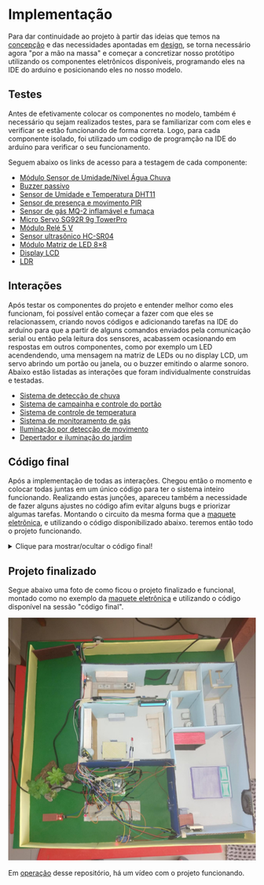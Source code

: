 # Implementação

Para dar continuidade ao projeto à partir das ideias que temos na [concepção](../concepcao.md) e das necessidades apontadas em [design](../design/design.md), se torna necessário agora "por a mão na massa" e começar a concretizar nosso protótipo utilizando os componentes eletrônicos disponíveis, programando eles na IDE do arduino e posicionando eles no nosso modelo.


## Testes

Antes de efetivamente colocar os componentes no modelo, também é necessário qu sejam realizados testes, para se familiarizar com com eles e verificar se estão funcionando de forma correta. Logo, para cada componente isolado, foi utilizado um codigo de programção na IDE do arduino para verificar o seu funcionamento.

Seguem abaixo os links de acesso para a testagem de cada componente:

- [Módulo Sensor de Umidade/Nível Água Chuva](testes/agua_sensor/agua_sensor.md)
- [Buzzer passivo](testes/buzzer/buzzer.md)
- [Sensor de Umidade e Temperatura DHT11](testes/dht11/dht11.md)
- [Sensor de presença e movimento PIR](testes/pir/pir.md)
- [Sensor de gás MQ-2 inflamável e fumaça](testes/mq2/mq2.md)
- [Micro Servo SG92R 9g TowerPro](testes/servo/servo.md)
- [Módulo Relé 5 V](testes/rele/rele.md)
- [Sensor ultrasônico HC-SR04](testes/hcsr04/hcsr04.md)
- [Módulo Matriz de LED 8×8](testes/matriz_led/matriz_led.md)
- [Display LCD](testes/display_lcd/display_lcd.md)
- [LDR](testes/ldr/ldr.md)

## Interações

Após testar os componentes do projeto e entender melhor como eles funcionam, foi possível então começar a fazer com que eles se relacionassem, criando novos códigos e adicionando tarefas na IDE do arduíno para que a partir de alguns comandos enviados pela comunicação serial ou então pela leitura dos sensores, acabassem ocasionando em respostas em outros componentes, como por exemplo um LED acendendendo, uma mensagem na matriz de LEDs ou no display LCD, um servo abrindo um portão ou janela, ou o buzzer emitindo o alarme sonoro. Abaixo estão listadas as interações que foram individualmente construídas e testadas.

- [Sistema de detecção de chuva](interacoes/chuva/chuva.md)
- [Sistema de campainha e controle do portão](interacoes/controle_portao/controle_portao.md)
- [Sistema de controle de temperatura](interacoes/temperatura/temperatura.md)
- [Sistema de monitoramento de gás](interacoes/gas/gas.md)
- [Iluminação por detecção de movimento](interacoes/luz/luz.md)
- [Depertador e iluminação do jardim](interacoes/sensor_luz/sensor_luz.md)
 
 
 ## Código final
 Após a implementação de todas as interações. Chegou então o momento e colocar todas juntas em um único código para ter o sistema inteiro funcionando. Realizando estas junções, apareceu também a necessidade de fazer alguns ajustes no código afim evitar alguns bugs e priorizar algumas tarefas. Montando o circuito da mesma forma que a [maquete eletrônica](../design/mqt_eletronica.png), e utilizando o código disponibilizado abaixo. teremos então todo o projeto funcionando.
 
 <details>
  <summary>Clique para mostrar/ocultar o código final!</summary>
 
 ```C
 // Definição dos pinos
#define PINO_SENSOR_AGUA A1   // pino sensor agua
#define LUZ_AGUA 52           // pino LED da agua
#define JANELAPIN 10          // pino servo janela
#define PINO_BUZZER 12        // pino buzzer
#define PORTAOPIN 11          // pino servo portao
#define pirPORTAO 53          // pino sensor PIR portao
#define pino_trigger 49       // trigger portao HC-SR04
#define pino_echo 51          // echo portao HC-SR04
#define DHT11PIN A0           // pino DHT11
#define DHTTYPE  DHT11        // modelo DHT
#define RELE 13               // pino relé
#define pirCASA 47            // pino sensor PIR interno 
#define LUZ_CASA 50           // pino LED iluminação interna
#define ENTRADA_GAS A3        // pino do sensor de gás
#define MCLK  2               // CLK matriz de led
#define MCS 3                 // CS matriz de led
#define MDIN 23               // DIN matriz de led
#define PINO_LDR A2           // pino sensor LDR
#define LED_JARDIM 48         // pino LED do jardim

//bibliotecas
#include <Servo.h> // servo motor
#include <Wire.h> // LCD
#include <LiquidCrystal_I2C.h> // LCD
#include <Ultrasonic.h>  // sensor ultrassonico
#include <DHT.h> //  DHT
#include <MatrizLed.h> // matriz de led

MatrizLed matriz; // nomeando matriz de led
Servo JANELA; // Nomeando o servo da janela
Servo PORTAO; // Nomeando o servo do portao
LiquidCrystal_I2C lcd(0x27, 20, 4);// Define o endereço LCD para 0x27 para um display de 16 caracteres e 2 linhas
Ultrasonic ultrasonic(pino_trigger, pino_echo); // Inicializa o sensor de proximidade
DHT dht(DHT11PIN, DHTTYPE);   // inicializa o DHT11

#define DEBUG // testes de funcionamento do código

/*  Variáveis para daterminar a frequência
    que as tarefas irão ler os dados,
    "periodo" : o tempo em que vai ler novamente
    "tempo" :  marca o momento da última leitura*/
const unsigned long periodo_tarefa_agua = 1000;     // sensor de agua
unsigned long tempo_tarefa_agua = millis();
const unsigned long periodo_tarefa_buzzer = 1000;  // buzzer
unsigned long tempo_tarefa_buzzer = 0;
const unsigned long periodo_tarefa_temp = 1000;  // controle de temperatura
unsigned long tempo_tarefa_temp = millis();
const unsigned long periodo_tarefa_gas = 500;  // vazamento de gás
unsigned long tempo_tarefa_gas = millis();
const unsigned long periodo_tarefa_portao = 1000; // abre/fecha portão
unsigned long tempo_tarefa_portao = millis();
const unsigned long periodo_tarefa_janela = 1000;  // abre/fecha janela
unsigned long tempo_tarefa_janela = millis();
const unsigned long periodo_tarefa_visita = 500;  // presença no portão
unsigned long tempo_tarefa_visita = millis();
const unsigned long periodo_tarefa_lcd = 2000;    // lcd
unsigned long tempo_tarefa_lcd = millis();
const unsigned long periodo_tarefa_luzdm = 500;  // luz por detecção de movimento
unsigned long tempo_tarefa_luzdm = millis();
const unsigned long periodo_tarefa_matriz = 2000; // matriz de led
unsigned long tempo_tarefa_matriz = millis();
const unsigned long periodo_tarefa_ldr = 1000;    // sensor LDR
unsigned long tempo_tarefa_ldr = millis();

/* Variáveis de manipulação das tarefas */
int posp = 0;                // posição servo portão
int pos = 0;                 // posição servo janela
bool abre_portao = false;    // portao aberto/fechado
bool abre_janela = false;    // janela aberta/fechada
bool ligar_LCD = false;      // ligar LCD
bool chuva = false;          // define se está chovendo
int estado_alarme = LOW;     // variável do alarme
bool ligar_alarme = false;   // variável do alarme
int aSensor;                 // sensor de gás
bool ligar_matriz = false;   // ligar a matriz de LED
bool gas = false;            // tarefas relacionadas ao gás
bool despertador = false;    // despertador no LDR
bool dia = false;            // indica se é dia ou noite

// Função setup é executada apenas uma vez
void setup() {
  Serial.begin(9600);  // inicia a comunicação serial a 9600 bits por segundo
  while (!Serial);

  /* configurando entradas de dados digitais */
  pinMode (pirPORTAO, INPUT);     // PIR do portão
  pinMode (pirCASA, INPUT);       // PIR interno

  /* configurando saídas de dados*/
  pinMode (LUZ_AGUA, OUTPUT);     // LED da agua
  pinMode (PINO_BUZZER, OUTPUT);  // Buzzer
  pinMode (RELE, OUTPUT);         // Relé
  pinMode (LUZ_CASA, OUTPUT);     // LED interno
  pinMode (LED_JARDIM, OUTPUT);   // LED do jardim

  JANELA.attach(JANELAPIN);       //Porta onde o servo da janela está conectado
  PORTAO.attach(PORTAOPIN);       //Porta onde o servo do portão está conectado

  digitalWrite(PINO_BUZZER, HIGH ); // inicia o buzzer desligado

  lcd.init();       // inicializa o LCD
  lcd.backlight();  // liga a luz de fundo

  dht.begin();      // inicializa a classe do dht

  matriz.begin(MDIN, MCLK, MCS, 2); // dataPin, clkPin, csPin, numero de matrizes de 8x8
  matriz.rotar(false);              // Caso ocorra falha

  PORTAO.write(posp);  //coloca o portão na posição inicial (fechado)
  JANELA.write(pos);   // coloca a janela na posição inicial (fechada)
}


/* Função loop() é responsável por escalonar as tarefas.
   Essa função é executada eternamente enquanto o Arduino estiver  energizado */
void loop() {
  tarefa_buzzer();
  tarefa_portao();
  tarefa_janela();
  tarefa_matriz();
  tarefa_lcd();
  tarefa_ldr();
  tarefa_agua();
  tarefa_visita();
  tarefa_temp();
  tarefa_luzdm();
  tarefa_gas();
  tarefa_serial();
}

void tarefa_agua() {
  unsigned long tempo_atual = millis();
  int valorSensor;

  if (tempo_atual - tempo_tarefa_agua > periodo_tarefa_agua) {
    tempo_tarefa_agua = tempo_atual;

    valorSensor = analogRead(PINO_SENSOR_AGUA);

#ifdef DEBUG
    Serial.print("Agua : ");  // printa na tela o valor que o sensor de água está enviando
    Serial.println(valorSensor);
#endif

    if (valorSensor > 300) {    // Quando detecta água (300) abre janela, mostra no LCD e acende o LED da agua
      digitalWrite(LUZ_AGUA, HIGH);
      ligar_LCD = true;
      abre_janela = false;
      chuva = true;
    }
    else {  // se não, desliga o LED da água e tira a mensagem do LCD
      digitalWrite(LUZ_AGUA, LOW);
      chuva = false;
    }
  }
}

void tarefa_serial() {  // comandos do teclado para manipulação do sistema

  /* Caso tenha recebido algum dado do PC */
  if (Serial.available()) {
    char dado_recebido = Serial.read();

    /* Depuração */
    Serial.print("Recebido:");
    Serial.println(dado_recebido);

    if (dado_recebido == 'a') { // reseta as variáveis relacionadas a, matriz, lcd e buzzer
      if (ligar_alarme == true)
        ligar_alarme = false;
      if (ligar_matriz == true)
        ligar_matriz = false;
      if (gas == true)
        gas = false;
      if (despertador == true)
        despertador = false;
    }

    if (dado_recebido == 'p') {// abre ou fecha o portão
      if (ligar_alarme == true)
        ligar_alarme = false;
      if (abre_portao == true)
        abre_portao = false;
      else
        abre_portao = true;
    }

    if (dado_recebido == 'j') { // abre ou fecha a janela
      if (abre_janela == true)
        abre_janela = false;
      else
        abre_janela = true;
    }
    if (dado_recebido == 'd') { // liga ou desliga o despertador
      if (despertador == true) {
        despertador = false;
        Serial.println("despertador desativado");
      }
      else {
        despertador = true;
        Serial.println("despertador ativado");
      }
    }

  }
}

void tarefa_portao() {  // abre o fecha o portão de acordo com a variável global "abre_portao"
  unsigned long tempo_atual = millis();

  /* Hora de executar essa tarefa */
  if (tempo_atual - tempo_tarefa_portao > periodo_tarefa_portao) {
    tempo_tarefa_portao = tempo_atual;

    if (abre_portao == true) {
      if (posp < 90) {
        for (posp = 0; posp <= 90; posp += 1) {
          // Troca de posição
          PORTAO.write(posp);
          // Aguarda 10 ms
          delay(10);
        }
      }
    }
    else {
      if (posp > 0) {
        for (posp = 90; posp >= 0; posp -= 1) {
          // Troca de posição
          PORTAO.write(posp);
          // Aguarda 10 ms
          delay(10);
        }
      }
    }
  }
}

void tarefa_janela() {  // abre ou fecha a janela de acordo com a variável "abre_janela"

  unsigned long tempo_atual = millis();

  /* Hora de executar essa tarefa */
  if (tempo_atual - tempo_tarefa_janela > periodo_tarefa_janela) {
    tempo_tarefa_janela = tempo_atual;

    if (abre_janela == true) {
      if (pos < 180) {
        for (pos = 0; pos <= 180; pos += 1) {
          // Troca de posição
          JANELA.write(pos);
          // Aguarda 10 ms
          delay(10);
        }
      }
    }
    else {
      if (pos > 0) {
        for (pos = 180; pos >= 0; pos -= 1) {
          // Troca de posição
          JANELA.write(pos);
          // Aguarda 10 ms
          delay(10);
        }
      }
    }
  }
}

void tarefa_visita() {    // ativa o alarme quando há alguém próximo ao portão
  unsigned long tempo_atual = millis();

  /* Hora de executar essa tarefa */
  if (tempo_atual - tempo_tarefa_visita > periodo_tarefa_visita) {
    tempo_tarefa_visita = tempo_atual;
    
    float cmMsec;
    cmMsec = ultrasonic.distanceRead(CM);

    // Se houver movimento próximo do portão
    if ((digitalRead(pirPORTAO) == HIGH) && cmMsec <= 5 ) {
      // Enviar para monitor serial
      Serial.println("Presença detectada no portão");
      ligar_alarme = true;
    }
  }
}

void tarefa_lcd() { // mostra as mensagens de gás ou chuva de acordo com a prioridade

  unsigned long tempo_atual = millis();

  /* Hora de executar essa tarefa */
  if (tempo_atual - tempo_tarefa_lcd > periodo_tarefa_lcd) {
    tempo_tarefa_lcd = tempo_atual;

    if (ligar_LCD == true) {
      lcd.clear();
      if ( gas == true) { // tarefa de gás tem maior prioridade
        lcd.setCursor(1, 0);
        // Imprime uma mensagem no LCD
        lcd.print("Vazamento de");
        // Posição do cursor
        lcd.setCursor(1, 1);
        // Imprime uma mensagem no LCD
        lcd.print("gas, cuidado!");
      }
      else if ( chuva == true) {
        lcd.setCursor(1, 0);
        // Imprime uma mensagem no LCD
        lcd.print("Chuva, olhe a");
        // Posição do cursor
        lcd.setCursor(1, 1);
        // Imprime uma mensagem no LCD
        lcd.print("roupa no varal!");
      }
    }
  }
}

void tarefa_buzzer() { // manipulação do buzzer pela variável "ligar_alarme"

  unsigned long tempo_atual = millis();

  /* Hora de executa essa tarefa */
  if (tempo_atual - tempo_tarefa_buzzer > periodo_tarefa_buzzer) {
    tempo_tarefa_buzzer = tempo_atual;

    if (ligar_alarme == true) {

      if (estado_alarme == HIGH) {
        estado_alarme = LOW;
        tone(PINO_BUZZER, 2000);
      }
      else {
        estado_alarme = HIGH;

        /* Depende do Buzzer:
           Se acionado com NPN, use apenas noTone(PINO_BUZZER);
           Se acionado com PNP, use abaixo para deixar o pino em nível alto.
            noTone(PINO_BUZZER);
            digitalWrite(PINO_BUZZER, HIGH);
        */
        noTone(PINO_BUZZER);
        digitalWrite(PINO_BUZZER, HIGH);
      }
    }
    else {
      noTone(PINO_BUZZER);
      digitalWrite(PINO_BUZZER, HIGH);
    }
  }
}

void tarefa_temp() { // tarefa responsável por ligar o cooler quando a temperatura está alta
  unsigned long tempo_atual = millis ();

  //Hora de enviar os dados caso tenha passado 2000 ms
  if (tempo_atual - tempo_tarefa_temp > periodo_tarefa_temp) {

    tempo_tarefa_temp = tempo_atual;
    // Lê a temperatura em Celsius
    float t = dht.readTemperature();

    // Verifica se alguma leitura falhou
    if (isnan(t)) {
      Serial.println(F("Falha ao ler o sensor DHT!"));
      return;
    }

#ifdef DEBUG
    Serial.print("temperatura celsius : ");
    Serial.println(t);
#endif

    // Envia para o computador (serial) os dados
    if (t > 28)
      digitalWrite(RELE, LOW);
    else
      digitalWrite(RELE, HIGH);
  }
}

void tarefa_luzdm() { // liga/desliga de acordo com a detecção de movimento

  unsigned long tempo_atual = millis();

  /* Hora de executar essa tarefa */
  if (tempo_atual - tempo_tarefa_luzdm > periodo_tarefa_luzdm) {

    tempo_tarefa_luzdm = tempo_atual;

    // Se houver movimento
    if (digitalRead(pirCASA) == HIGH)
      digitalWrite(LUZ_CASA, HIGH); // acender luz
    else
      digitalWrite(LUZ_CASA, LOW); //apagar luz
  }
}

void tarefa_gas() { // tarefa responsável pelo monitoramento de gás
  unsigned long tempo_atual = millis ();

  //Hora de enviar os dados caso tenha passado 1000 ms
  if (tempo_atual - tempo_tarefa_gas > periodo_tarefa_gas) {
    tempo_tarefa_gas = tempo_atual;

    // Faz a leitura do sensor
    aSensor = analogRead(ENTRADA_GAS);


#ifdef DEBUG
    Serial.print("Leitura do gas: ");
    Serial.println(aSensor);
    Serial.println();
#endif

    if (aSensor >= 400) {   // quando há uma concentração perigosa (400) de gás.
      ligar_alarme = true;  
      ligar_matriz = true;
      ligar_LCD = true;
      gas = true;           // ativa mensagem de gás
      abre_janela = true;

    }
  }
}

void tarefa_matriz() {  // gerencia as mensagens da matriz "GAS" e "BOM DIA" de acordo com prioridade
  unsigned long tempo_atual = millis ();

  //Hora de enviar os dados caso tenha passado 1000 ms
  if (tempo_atual - tempo_tarefa_matriz > periodo_tarefa_matriz) {
    tempo_tarefa_matriz = tempo_atual;

    matriz.borrar();
    if (ligar_matriz == true) {
      if (gas == true) {
        matriz.escribirFraseScroll("GAS", 65);
      }
      else if ((despertador == true) && (dia == true) ) {
        matriz.escribirFraseScroll("BOM DIA", 65);
      }
    }
  }
}

void tarefa_ldr() { // tarefa do sensor de luz
  unsigned long tempo_atual = millis();

  int valorLDR;

  /* Hora de enviar os dados analógicos caso tenha passado 1000 ms */
  if (tempo_atual - tempo_tarefa_ldr > periodo_tarefa_ldr) {
    tempo_tarefa_ldr = tempo_atual;

    valorLDR = analogRead(PINO_LDR);

#ifdef DEBUG
    Serial.print("Valor : ");
    Serial.println(valorLDR);
#endif

    //Acender o LED de acordo com o valor da entrada analógica
    if (valorLDR < 400) {  //  liga o led do jardim se a claridade for baixa (400)
      dia = false;
      digitalWrite(LED_JARDIM, HIGH);
    }
    else { // desliga o led se a claridade estiver adequada
      dia = true;
      digitalWrite(LED_JARDIM, LOW);
      ligar_matriz = true;

      if (despertador == true) {  // se o despertador está ativado, abre a janela e liga o alarme
        abre_janela = true;
        ligar_alarme = true;
      }
    }
  }
} 
 ```
</details>
 
 ## Projeto finalizado
 Segue abaixo uma foto de como ficou o projeto finalizado e funcional, montado como no exemplo da [maquete eletrônica](../design/mqt_eletronica.png) e utilizando o código disponível na sessão "código final".
 
 <img src = "maquete_final.jpeg" alt = "maquete final" width = "1000" />
 
 Em [operação](../operacao/operacao.md) desse repositório, há um vídeo com o projeto funcionando.

